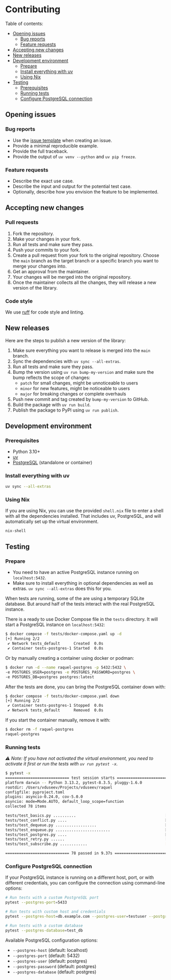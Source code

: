 # Contributing

Table of contents:

- [Opening issues](#opening-issues)
  - [Bug reports](#bug-reports)
  - [Feature requests](#feature-requests)
- [Accepting new changes](#accepting-new-changes)
- [New releases](#new-releases)
- [Development environment](#development-environment)
  - [Prepare](#prepare)
  - [Install everything with uv](#install-everything-with-uv)
  - [Using Nix](#using-nix)
- [Testing](#testing)
  - [Prerequisites](#prerequisites)
  - [Running tests](#running-tests)
  - [Configure PostgreSQL connection](#configure-postgresql-connection)

## Opening issues

### Bug reports

- Use the [issue template](https://github.com/vduseev/raquel/issues/new/choose) when creating an issue.
- Provide a minimal reproducible example.
- Provide the full traceback.
- Provide the output of `uv venv --python` and `uv pip freeze`.

### Feature requests

- Describe the exact use case.
- Describe the input and output for the potential test case.
- Optionally, describe how you envision the feature to be implemented.

## Accepting new changes

### Pull requests

1. Fork the repository.
1. Make your changes in your fork.
1. Run all tests and make sure they pass.
1. Push your commits to your fork.
1. Create a pull request from your fork to the original repository. Choose the
   `main` branch as the target branch or a specific branch you want to merge
   your changes into.
1. Get an approval from the maintainer.
1. Your changes will be merged into the original repository.
1. Once the maintainer collects all the changes, they will release a new version
   of the library.

### Code style

We use [ruff](https://github.com/astral-sh/ruff) for code style and linting.

## New releases

Here are the steps to publish a new version of the library:

1. Make sure everything you want to release is merged into the `main` branch.
1. Sync the dependencies with `uv sync --all-extras`.
1. Run all tests and make sure they pass.
1. Bump the version using `uv run bump-my-version` and make sure the bump
   reflects the scope of changes:
   - `patch` for small changes, might be unnoticeable to users
   - `minor` for new features, might be noticeable to users
   - `major` for breaking changes or complete overhauls
1. Push new commit and tag created by `bump-my-version` to GitHub.
1. Build the package with `uv run build`.
1. Publish the package to PyPI using `uv run publish`.

## Development environment

### Prerequisites

- Python 3.10+
- [uv](https://docs.astral.sh/uv/)
- [PostgreSQL](https://www.postgresql.org/download/) (standalone or container)

### Install everything with uv

```bash
uv sync --all-extras
```

### Using Nix

If you are using Nix, you can use the provided `shell.nix` file to enter a
shell with all the dependencies installed. That includes uv, PostgreSQL, and
will automatically set up the virtual environment.

```bash
nix-shell
```

## Testing

### Prepare

- You need to have an active PostgreSQL instance running on `localhost:5432`.
- Make sure to install everything in optional dependencies as well as extras.
  `uv sync --all-extras` does this for you.

When tests are running, some of the are using a temporary SQLite database.
But around half of the tests interact with the real PostgreSQL instance.

There is a ready to use Docker Compose file in the `tests` directory.
It will start a PostgreSQL instance on `localhost:5432`:

```bash
$ docker compose -f tests/docker-compose.yaml up -d
[+] Running 2/2
 ✔ Network tests_default      Created  0.0s
 ✔ Container tests-postgres-1 Started  0.0s
```

Or by manually creating a container using docker or podman:

```bash
$ docker run -d --name raquel-postgres -p 5432:5432 \
-e POSTGRES_USER=postgres -e POSTGRES_PASSWORD=postgres \
-e POSTGRES_DB=postgres postgres:latest
```

After the tests are done, you can bring the PostgreSQL container down with:

```bash
$ docker compose -f tests/docker-compose.yaml down
[+] Running 2/2
 ✔ Container tests-postgres-1 Stopped  0.0s
 ✔ Network tests_default      Removed  0.0s
```

If you start the container manually, remove it with:

```bash
$ docker rm -f raquel-postgres
raquel-postgres
```

### Running tests

*⚠️ Note: If you have not activated the virtual environment, you need to
activate it first or run the tests with `uv run pytest -x`.*

```bash
$ pytest -x
============================ test session starts ===========================
platform darwin -- Python 3.13.2, pytest-8.3.5, pluggy-1.6.0
rootdir: /Users/vduseev/Projects/vduseev/raquel
configfile: pyproject.toml
plugins: asyncio-0.24.0, cov-5.0.0
asyncio: mode=Mode.AUTO, default_loop_scope=function
collected 78 items         

tests/test_basics.py ..........                                       [ 12%]
tests/test_conflict.py ....                                           [ 17%]
tests/test_dequeue.py ..................                              [ 41%]
tests/test_enqueue.py ........................                        [ 71%]
tests/test_postgres.py ....                                           [ 76%]
tests/test_retry.py ......                                            [ 84%]
tests/test_subscribe.py ............                                  [100%]

============================ 78 passed in 9.37s ============================
```

### Configure PostgreSQL connection

If your PostgreSQL instance is running on a different host, port, or with different credentials, you can configure the connection using command-line options:

```bash
# Run tests with a custom PostgreSQL port
pytest --postgres-port=5433

# Run tests with custom host and credentials
pytest --postgres-host=db.example.com --postgres-user=testuser --postgres-password=testpass

# Run tests with a custom database
pytest --postgres-database=test_db
```

Available PostgreSQL configuration options:

- `--postgres-host` (default: localhost)
- `--postgres-port` (default: 5432)
- `--postgres-user` (default: postgres)
- `--postgres-password` (default: postgres)
- `--postgres-database` (default: postgres)
